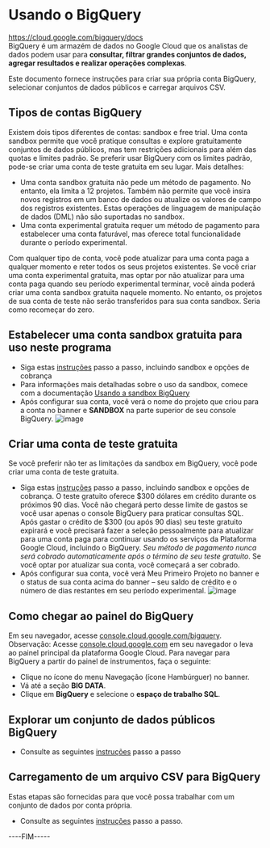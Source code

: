 # Usando o BigQuery  
https://cloud.google.com/bigquery/docs  
BigQuery é um armazém de dados no Google Cloud que os analistas de dados podem usar para **consultar, filtrar grandes conjuntos de dados, agregar resultados e realizar operações complexas**. 

Este documento fornece instruções para criar sua própria conta BigQuery, selecionar conjuntos de dados públicos e carregar arquivos CSV.

## Tipos de contas BigQuery
Existem dois tipos diferentes de contas: sandbox e free trial. Uma conta sandbox permite que você pratique consultas e explore gratuitamente conjuntos de dados públicos, mas tem 
restrições adicionais para além das quotas e limites padrão. Se preferir usar BigQuery com os limites padrão, pode-se criar uma conta de teste gratuita em seu lugar. Mais detalhes:

- Uma conta sandbox gratuita não pede um método de pagamento. No entanto, ela limita a 12 projetos. Também não permite que você insira novos registros em um banco de dados ou atualize os
valores de campo dos registros existentes. Estas operações de linguagem de manipulação de dados (DML) não são suportadas no sandbox.
- Uma conta experimental gratuita requer um método de pagamento para estabelecer uma conta faturável, mas oferece total funcionalidade durante o período experimental.

Com qualquer tipo de conta, você pode atualizar para uma conta paga a qualquer momento e reter todos os seus projetos existentes. Se você criar uma conta experimental gratuita, mas optar
por não atualizar para uma conta paga quando seu período experimental terminar, você ainda poderá criar uma conta sandbox gratuita naquele momento. No entanto, os projetos de sua conta de
teste não serão transferidos para sua conta sandbox. Seria como recomeçar do zero.

## Estabelecer uma conta sandbox gratuita para uso neste programa  
- Siga estas [instruções](https://cursive.io/shared/2da0e63f3-9de7-476f-997b-93fff70d7cb6) passo a passo, incluindo sandbox e opções de cobrança
- Para informações mais detalhadas sobre o uso da sandbox, comece com a documentação [Usando a sandbox BigQuery](https://cloud.google.com/bigquery/docs/sandbox?hl=pt-br)
- Após configurar sua conta, você verá o nome do projeto que criou para a conta no banner e **SANDBOX** na parte superior de seu console BigQuery.
![image](https://github.com/ademarionobre/Analista-de-Dados-By_Google/assets/92057489/a860e61e-922c-4f06-a555-8b269b54c3ed)

## Criar uma conta de teste gratuita
Se você preferir não ter as limitações da sandbox em BigQuery, você pode criar uma conta de teste gratuita.  
- Siga estas [instruções](https://cursive.io/shared/2e98bf922-42d6-48c2-998f-6057389d0ccb) passo a passo, incluindo sandbox e opções de cobrança. O teste gratuito oferece $300 dólares em
  crédito durante os próximos 90 dias. Você não chegará perto desse limite de gastos se você usar apenas o console BigQuery para praticar consultas SQL. Após gastar o crédito de $300
  (ou após 90 dias) seu teste gratuito expirará e você precisará fazer a seleção pessoalmente para atualizar para uma conta paga para continuar usando os serviços da Plataforma Google Cloud,
   incluindo o BigQuery. *Seu método de pagamento nunca será cobrado automaticamente após o término de seu teste gratuito*. Se você optar por atualizar sua conta, você começará a ser
  cobrado.  
- Após configurar sua conta, você verá Meu Primeiro Projeto no banner e o status de sua conta acima do banner – seu saldo de crédito e o número de dias restantes em seu período experimental.
![image](https://github.com/ademarionobre/Analista-de-Dados-By_Google/assets/92057489/ad855739-89cf-4109-821f-085f98fb1921)

## Como chegar ao painel do BigQuery  
Em seu navegador, acesse [console.cloud.google.com/bigquery](https://console.cloud.google.com/bigquery).  
Observação: Acesse [console.cloud.google.com](https://console.cloud.google.com/) em seu navegador o leva ao painel principal da plataforma Google Cloud. Para navegar para BigQuery a
partir do painel de instrumentos, faça o seguinte:  
- Clique no ícone do menu Navegação (ícone Hambúrguer) no banner.
- Vá até a seção **BIG DATA**.
- Clique em **BigQuery** e selecione o **espaço de trabalho SQL**.

## Explorar um conjunto de dados públicos BigQuery  
- Consulte as seguintes [instruções](https://cursive.io/shared/242bde9a6-5415-4ce0-bbae-7e875d14d927) passo a passo

## Carregamento de um arquivo CSV para BigQuery  
Estas etapas são fornecidas para que você possa trabalhar com um conjunto de dados por conta própria.
- Consulte as seguintes [instruções](https://cursive.io/shared/2dea0d610-ef6b-4ba8-8e44-d40dfeb0454b) passo a passo.

----FIM-----



